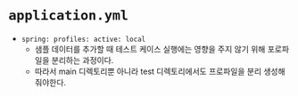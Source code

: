 # `application.yml`
- `spring: profiles: active: local`
  - 샘플 데이터를 추가할 때 테스트 케이스 실행에는 영향을 주지 않기 위해 포로파일을 분리하는 과정이다.
  - 따라서 main 디렉토리뿐 아니라 test 디렉토리에서도 프로파일을 분리 생성해줘야한다.
